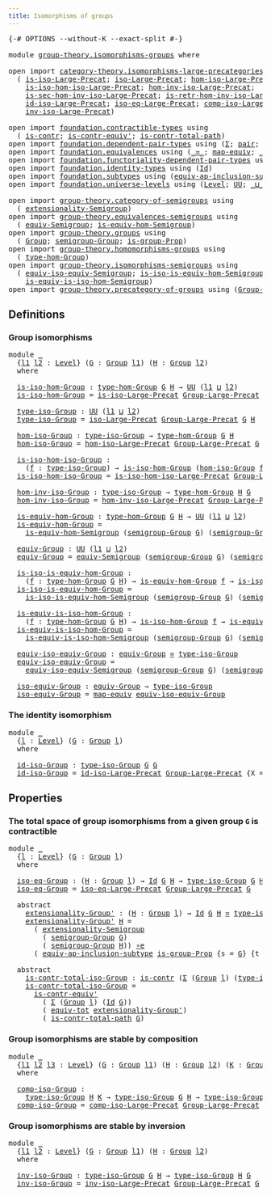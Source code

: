 ```yaml
---
title: Isomorphisms of groups
---
```


<pre class="Agda"><a id="48" class="Symbol">{-#</a> <a id="52" class="Keyword">OPTIONS</a> <a id="60" class="Pragma">--without-K</a> <a id="72" class="Pragma">--exact-split</a> <a id="86" class="Symbol">#-}</a>

<a id="91" class="Keyword">module</a> <a id="98" href="group-theory.isomorphisms-groups.html" class="Module">group-theory.isomorphisms-groups</a> <a id="131" class="Keyword">where</a>

<a id="138" class="Keyword">open</a> <a id="143" class="Keyword">import</a> <a id="150" href="category-theory.isomorphisms-large-precategories.html" class="Module">category-theory.isomorphisms-large-precategories</a> <a id="199" class="Keyword">using</a>
  <a id="207" class="Symbol">(</a> <a id="209" href="category-theory.isomorphisms-large-precategories.html#1258" class="Function">is-iso-Large-Precat</a><a id="228" class="Symbol">;</a> <a id="230" href="category-theory.isomorphisms-large-precategories.html#1884" class="Function">iso-Large-Precat</a><a id="246" class="Symbol">;</a> <a id="248" href="category-theory.isomorphisms-large-precategories.html#2030" class="Function">hom-iso-Large-Precat</a><a id="268" class="Symbol">;</a>
    <a id="274" href="category-theory.isomorphisms-large-precategories.html#2132" class="Function">is-iso-hom-iso-Large-Precat</a><a id="301" class="Symbol">;</a> <a id="303" href="category-theory.isomorphisms-large-precategories.html#2285" class="Function">hom-inv-iso-Large-Precat</a><a id="327" class="Symbol">;</a>
    <a id="333" href="category-theory.isomorphisms-large-precategories.html#2405" class="Function">is-sec-hom-inv-iso-Large-Precat</a><a id="364" class="Symbol">;</a> <a id="366" href="category-theory.isomorphisms-large-precategories.html#2657" class="Function">is-retr-hom-inv-iso-Large-Precat</a><a id="398" class="Symbol">;</a>
    <a id="404" href="category-theory.isomorphisms-large-precategories.html#3268" class="Function">id-iso-Large-Precat</a><a id="423" class="Symbol">;</a> <a id="425" href="category-theory.isomorphisms-large-precategories.html#3937" class="Function">iso-eq-Large-Precat</a><a id="444" class="Symbol">;</a> <a id="446" href="category-theory.isomorphisms-large-precategories.html#8955" class="Function">comp-iso-Large-Precat</a><a id="467" class="Symbol">;</a>
    <a id="473" href="category-theory.isomorphisms-large-precategories.html#10081" class="Function">inv-iso-Large-Precat</a><a id="493" class="Symbol">)</a>

<a id="496" class="Keyword">open</a> <a id="501" class="Keyword">import</a> <a id="508" href="foundation.contractible-types.html" class="Module">foundation.contractible-types</a> <a id="538" class="Keyword">using</a>
  <a id="546" class="Symbol">(</a> <a id="548" href="foundation-core.contractible-types.html#1006" class="Function">is-contr</a><a id="556" class="Symbol">;</a> <a id="558" href="foundation-core.contractible-types.html#3813" class="Function">is-contr-equiv&#39;</a><a id="573" class="Symbol">;</a> <a id="575" href="foundation-core.contractible-types.html#2046" class="Function">is-contr-total-path</a><a id="594" class="Symbol">)</a>
<a id="596" class="Keyword">open</a> <a id="601" class="Keyword">import</a> <a id="608" href="foundation.dependent-pair-types.html" class="Module">foundation.dependent-pair-types</a> <a id="640" class="Keyword">using</a> <a id="646" class="Symbol">(</a><a id="647" href="foundation-core.dependent-pair-types.html#515" class="Record">Σ</a><a id="648" class="Symbol">;</a> <a id="650" href="foundation-core.dependent-pair-types.html#588" class="InductiveConstructor">pair</a><a id="654" class="Symbol">;</a> <a id="656" href="foundation-core.dependent-pair-types.html#605" class="Field">pr1</a><a id="659" class="Symbol">;</a> <a id="661" href="foundation-core.dependent-pair-types.html#617" class="Field">pr2</a><a id="664" class="Symbol">)</a>
<a id="666" class="Keyword">open</a> <a id="671" class="Keyword">import</a> <a id="678" href="foundation.equivalences.html" class="Module">foundation.equivalences</a> <a id="702" class="Keyword">using</a> <a id="708" class="Symbol">(</a><a id="709" href="foundation-core.equivalences.html#1621" class="Function Operator">_≃_</a><a id="712" class="Symbol">;</a> <a id="714" href="foundation-core.equivalences.html#1821" class="Function">map-equiv</a><a id="723" class="Symbol">;</a> <a id="725" href="foundation-core.equivalences.html#7869" class="Function Operator">_∘e_</a><a id="729" class="Symbol">)</a>
<a id="731" class="Keyword">open</a> <a id="736" class="Keyword">import</a> <a id="743" href="foundation.functoriality-dependent-pair-types.html" class="Module">foundation.functoriality-dependent-pair-types</a> <a id="789" class="Keyword">using</a> <a id="795" class="Symbol">(</a><a id="796" href="foundation-core.functoriality-dependent-pair-types.html#7267" class="Function">equiv-tot</a><a id="805" class="Symbol">)</a>
<a id="807" class="Keyword">open</a> <a id="812" class="Keyword">import</a> <a id="819" href="foundation.identity-types.html" class="Module">foundation.identity-types</a> <a id="845" class="Keyword">using</a> <a id="851" class="Symbol">(</a><a id="852" href="foundation-core.identity-types.html#1767" class="Datatype">Id</a><a id="854" class="Symbol">)</a>
<a id="856" class="Keyword">open</a> <a id="861" class="Keyword">import</a> <a id="868" href="foundation.subtypes.html" class="Module">foundation.subtypes</a> <a id="888" class="Keyword">using</a> <a id="894" class="Symbol">(</a><a id="895" href="foundation-core.subtypes.html#4150" class="Function">equiv-ap-inclusion-subtype</a><a id="921" class="Symbol">)</a>
<a id="923" class="Keyword">open</a> <a id="928" class="Keyword">import</a> <a id="935" href="foundation.universe-levels.html" class="Module">foundation.universe-levels</a> <a id="962" class="Keyword">using</a> <a id="968" class="Symbol">(</a><a id="969" href="Agda.Primitive.html#597" class="Postulate">Level</a><a id="974" class="Symbol">;</a> <a id="976" href="foundation-core.universe-levels.html#235" class="Primitive">UU</a><a id="978" class="Symbol">;</a> <a id="980" href="Agda.Primitive.html#810" class="Primitive Operator">_⊔_</a><a id="983" class="Symbol">)</a>

<a id="986" class="Keyword">open</a> <a id="991" class="Keyword">import</a> <a id="998" href="group-theory.category-of-semigroups.html" class="Module">group-theory.category-of-semigroups</a> <a id="1034" class="Keyword">using</a>
  <a id="1042" class="Symbol">(</a> <a id="1044" href="group-theory.category-of-semigroups.html#1229" class="Function">extensionality-Semigroup</a><a id="1068" class="Symbol">)</a>
<a id="1070" class="Keyword">open</a> <a id="1075" class="Keyword">import</a> <a id="1082" href="group-theory.equivalences-semigroups.html" class="Module">group-theory.equivalences-semigroups</a> <a id="1119" class="Keyword">using</a>
  <a id="1127" class="Symbol">(</a> <a id="1129" href="group-theory.equivalences-semigroups.html#2072" class="Function">equiv-Semigroup</a><a id="1144" class="Symbol">;</a> <a id="1146" href="group-theory.equivalences-semigroups.html#2200" class="Function">is-equiv-hom-Semigroup</a><a id="1168" class="Symbol">)</a>
<a id="1170" class="Keyword">open</a> <a id="1175" class="Keyword">import</a> <a id="1182" href="group-theory.groups.html" class="Module">group-theory.groups</a> <a id="1202" class="Keyword">using</a>
  <a id="1210" class="Symbol">(</a> <a id="1212" href="group-theory.groups.html#2750" class="Function">Group</a><a id="1217" class="Symbol">;</a> <a id="1219" href="group-theory.groups.html#2872" class="Function">semigroup-Group</a><a id="1234" class="Symbol">;</a> <a id="1236" href="group-theory.groups.html#10796" class="Function">is-group-Prop</a><a id="1249" class="Symbol">)</a>
<a id="1251" class="Keyword">open</a> <a id="1256" class="Keyword">import</a> <a id="1263" href="group-theory.homomorphisms-groups.html" class="Module">group-theory.homomorphisms-groups</a> <a id="1297" class="Keyword">using</a>
  <a id="1305" class="Symbol">(</a> <a id="1307" href="group-theory.homomorphisms-groups.html#1651" class="Function">type-hom-Group</a><a id="1321" class="Symbol">)</a>
<a id="1323" class="Keyword">open</a> <a id="1328" class="Keyword">import</a> <a id="1335" href="group-theory.isomorphisms-semigroups.html" class="Module">group-theory.isomorphisms-semigroups</a> <a id="1372" class="Keyword">using</a>
  <a id="1380" class="Symbol">(</a> <a id="1382" href="group-theory.isomorphisms-semigroups.html#6268" class="Function">equiv-iso-equiv-Semigroup</a><a id="1407" class="Symbol">;</a> <a id="1409" href="group-theory.isomorphisms-semigroups.html#5239" class="Function">is-iso-is-equiv-hom-Semigroup</a><a id="1438" class="Symbol">;</a>
    <a id="1444" href="group-theory.isomorphisms-semigroups.html#5931" class="Function">is-equiv-is-iso-hom-Semigroup</a><a id="1473" class="Symbol">)</a>
<a id="1475" class="Keyword">open</a> <a id="1480" class="Keyword">import</a> <a id="1487" href="group-theory.precategory-of-groups.html" class="Module">group-theory.precategory-of-groups</a> <a id="1522" class="Keyword">using</a> <a id="1528" class="Symbol">(</a><a id="1529" href="group-theory.precategory-of-groups.html#747" class="Function">Group-Large-Precat</a><a id="1547" class="Symbol">)</a>
</pre>
## Definitions

### Group isomorphisms

<pre class="Agda"><a id="1602" class="Keyword">module</a> <a id="1609" href="group-theory.isomorphisms-groups.html#1609" class="Module">_</a>
  <a id="1613" class="Symbol">{</a><a id="1614" href="group-theory.isomorphisms-groups.html#1614" class="Bound">l1</a> <a id="1617" href="group-theory.isomorphisms-groups.html#1617" class="Bound">l2</a> <a id="1620" class="Symbol">:</a> <a id="1622" href="Agda.Primitive.html#597" class="Postulate">Level</a><a id="1627" class="Symbol">}</a> <a id="1629" class="Symbol">(</a><a id="1630" href="group-theory.isomorphisms-groups.html#1630" class="Bound">G</a> <a id="1632" class="Symbol">:</a> <a id="1634" href="group-theory.groups.html#2750" class="Function">Group</a> <a id="1640" href="group-theory.isomorphisms-groups.html#1614" class="Bound">l1</a><a id="1642" class="Symbol">)</a> <a id="1644" class="Symbol">(</a><a id="1645" href="group-theory.isomorphisms-groups.html#1645" class="Bound">H</a> <a id="1647" class="Symbol">:</a> <a id="1649" href="group-theory.groups.html#2750" class="Function">Group</a> <a id="1655" href="group-theory.isomorphisms-groups.html#1617" class="Bound">l2</a><a id="1657" class="Symbol">)</a>
  <a id="1661" class="Keyword">where</a>
  
  <a id="1672" href="group-theory.isomorphisms-groups.html#1672" class="Function">is-iso-hom-Group</a> <a id="1689" class="Symbol">:</a> <a id="1691" href="group-theory.homomorphisms-groups.html#1651" class="Function">type-hom-Group</a> <a id="1706" href="group-theory.isomorphisms-groups.html#1630" class="Bound">G</a> <a id="1708" href="group-theory.isomorphisms-groups.html#1645" class="Bound">H</a> <a id="1710" class="Symbol">→</a> <a id="1712" href="foundation-core.universe-levels.html#235" class="Primitive">UU</a> <a id="1715" class="Symbol">(</a><a id="1716" href="group-theory.isomorphisms-groups.html#1614" class="Bound">l1</a> <a id="1719" href="Agda.Primitive.html#810" class="Primitive Operator">⊔</a> <a id="1721" href="group-theory.isomorphisms-groups.html#1617" class="Bound">l2</a><a id="1723" class="Symbol">)</a>
  <a id="1727" href="group-theory.isomorphisms-groups.html#1672" class="Function">is-iso-hom-Group</a> <a id="1744" class="Symbol">=</a> <a id="1746" href="category-theory.isomorphisms-large-precategories.html#1258" class="Function">is-iso-Large-Precat</a> <a id="1766" href="group-theory.precategory-of-groups.html#747" class="Function">Group-Large-Precat</a> <a id="1785" class="Symbol">{</a><a id="1786" class="Argument">X</a> <a id="1788" class="Symbol">=</a> <a id="1790" href="group-theory.isomorphisms-groups.html#1630" class="Bound">G</a><a id="1791" class="Symbol">}</a> <a id="1793" class="Symbol">{</a><a id="1794" class="Argument">Y</a> <a id="1796" class="Symbol">=</a> <a id="1798" href="group-theory.isomorphisms-groups.html#1645" class="Bound">H</a><a id="1799" class="Symbol">}</a>

  <a id="1804" href="group-theory.isomorphisms-groups.html#1804" class="Function">type-iso-Group</a> <a id="1819" class="Symbol">:</a> <a id="1821" href="foundation-core.universe-levels.html#235" class="Primitive">UU</a> <a id="1824" class="Symbol">(</a><a id="1825" href="group-theory.isomorphisms-groups.html#1614" class="Bound">l1</a> <a id="1828" href="Agda.Primitive.html#810" class="Primitive Operator">⊔</a> <a id="1830" href="group-theory.isomorphisms-groups.html#1617" class="Bound">l2</a><a id="1832" class="Symbol">)</a>
  <a id="1836" href="group-theory.isomorphisms-groups.html#1804" class="Function">type-iso-Group</a> <a id="1851" class="Symbol">=</a> <a id="1853" href="category-theory.isomorphisms-large-precategories.html#1884" class="Function">iso-Large-Precat</a> <a id="1870" href="group-theory.precategory-of-groups.html#747" class="Function">Group-Large-Precat</a> <a id="1889" href="group-theory.isomorphisms-groups.html#1630" class="Bound">G</a> <a id="1891" href="group-theory.isomorphisms-groups.html#1645" class="Bound">H</a>

  <a id="1896" href="group-theory.isomorphisms-groups.html#1896" class="Function">hom-iso-Group</a> <a id="1910" class="Symbol">:</a> <a id="1912" href="group-theory.isomorphisms-groups.html#1804" class="Function">type-iso-Group</a> <a id="1927" class="Symbol">→</a> <a id="1929" href="group-theory.homomorphisms-groups.html#1651" class="Function">type-hom-Group</a> <a id="1944" href="group-theory.isomorphisms-groups.html#1630" class="Bound">G</a> <a id="1946" href="group-theory.isomorphisms-groups.html#1645" class="Bound">H</a>
  <a id="1950" href="group-theory.isomorphisms-groups.html#1896" class="Function">hom-iso-Group</a> <a id="1964" class="Symbol">=</a> <a id="1966" href="category-theory.isomorphisms-large-precategories.html#2030" class="Function">hom-iso-Large-Precat</a> <a id="1987" href="group-theory.precategory-of-groups.html#747" class="Function">Group-Large-Precat</a> <a id="2006" href="group-theory.isomorphisms-groups.html#1630" class="Bound">G</a> <a id="2008" href="group-theory.isomorphisms-groups.html#1645" class="Bound">H</a>

  <a id="2013" href="group-theory.isomorphisms-groups.html#2013" class="Function">is-iso-hom-iso-Group</a> <a id="2034" class="Symbol">:</a>
    <a id="2040" class="Symbol">(</a><a id="2041" href="group-theory.isomorphisms-groups.html#2041" class="Bound">f</a> <a id="2043" class="Symbol">:</a> <a id="2045" href="group-theory.isomorphisms-groups.html#1804" class="Function">type-iso-Group</a><a id="2059" class="Symbol">)</a> <a id="2061" class="Symbol">→</a> <a id="2063" href="group-theory.isomorphisms-groups.html#1672" class="Function">is-iso-hom-Group</a> <a id="2080" class="Symbol">(</a><a id="2081" href="group-theory.isomorphisms-groups.html#1896" class="Function">hom-iso-Group</a> <a id="2095" href="group-theory.isomorphisms-groups.html#2041" class="Bound">f</a><a id="2096" class="Symbol">)</a>
  <a id="2100" href="group-theory.isomorphisms-groups.html#2013" class="Function">is-iso-hom-iso-Group</a> <a id="2121" class="Symbol">=</a> <a id="2123" href="category-theory.isomorphisms-large-precategories.html#2132" class="Function">is-iso-hom-iso-Large-Precat</a> <a id="2151" href="group-theory.precategory-of-groups.html#747" class="Function">Group-Large-Precat</a> <a id="2170" href="group-theory.isomorphisms-groups.html#1630" class="Bound">G</a> <a id="2172" href="group-theory.isomorphisms-groups.html#1645" class="Bound">H</a>

  <a id="2177" href="group-theory.isomorphisms-groups.html#2177" class="Function">hom-inv-iso-Group</a> <a id="2195" class="Symbol">:</a> <a id="2197" href="group-theory.isomorphisms-groups.html#1804" class="Function">type-iso-Group</a> <a id="2212" class="Symbol">→</a> <a id="2214" href="group-theory.homomorphisms-groups.html#1651" class="Function">type-hom-Group</a> <a id="2229" href="group-theory.isomorphisms-groups.html#1645" class="Bound">H</a> <a id="2231" href="group-theory.isomorphisms-groups.html#1630" class="Bound">G</a>
  <a id="2235" href="group-theory.isomorphisms-groups.html#2177" class="Function">hom-inv-iso-Group</a> <a id="2253" class="Symbol">=</a> <a id="2255" href="category-theory.isomorphisms-large-precategories.html#2285" class="Function">hom-inv-iso-Large-Precat</a> <a id="2280" href="group-theory.precategory-of-groups.html#747" class="Function">Group-Large-Precat</a> <a id="2299" href="group-theory.isomorphisms-groups.html#1630" class="Bound">G</a> <a id="2301" href="group-theory.isomorphisms-groups.html#1645" class="Bound">H</a>

  <a id="2306" href="group-theory.isomorphisms-groups.html#2306" class="Function">is-equiv-hom-Group</a> <a id="2325" class="Symbol">:</a> <a id="2327" href="group-theory.homomorphisms-groups.html#1651" class="Function">type-hom-Group</a> <a id="2342" href="group-theory.isomorphisms-groups.html#1630" class="Bound">G</a> <a id="2344" href="group-theory.isomorphisms-groups.html#1645" class="Bound">H</a> <a id="2346" class="Symbol">→</a> <a id="2348" href="foundation-core.universe-levels.html#235" class="Primitive">UU</a> <a id="2351" class="Symbol">(</a><a id="2352" href="group-theory.isomorphisms-groups.html#1614" class="Bound">l1</a> <a id="2355" href="Agda.Primitive.html#810" class="Primitive Operator">⊔</a> <a id="2357" href="group-theory.isomorphisms-groups.html#1617" class="Bound">l2</a><a id="2359" class="Symbol">)</a>
  <a id="2363" href="group-theory.isomorphisms-groups.html#2306" class="Function">is-equiv-hom-Group</a> <a id="2382" class="Symbol">=</a>
    <a id="2388" href="group-theory.equivalences-semigroups.html#2200" class="Function">is-equiv-hom-Semigroup</a> <a id="2411" class="Symbol">(</a><a id="2412" href="group-theory.groups.html#2872" class="Function">semigroup-Group</a> <a id="2428" href="group-theory.isomorphisms-groups.html#1630" class="Bound">G</a><a id="2429" class="Symbol">)</a> <a id="2431" class="Symbol">(</a><a id="2432" href="group-theory.groups.html#2872" class="Function">semigroup-Group</a> <a id="2448" href="group-theory.isomorphisms-groups.html#1645" class="Bound">H</a><a id="2449" class="Symbol">)</a>

  <a id="2454" href="group-theory.isomorphisms-groups.html#2454" class="Function">equiv-Group</a> <a id="2466" class="Symbol">:</a> <a id="2468" href="foundation-core.universe-levels.html#235" class="Primitive">UU</a> <a id="2471" class="Symbol">(</a><a id="2472" href="group-theory.isomorphisms-groups.html#1614" class="Bound">l1</a> <a id="2475" href="Agda.Primitive.html#810" class="Primitive Operator">⊔</a> <a id="2477" href="group-theory.isomorphisms-groups.html#1617" class="Bound">l2</a><a id="2479" class="Symbol">)</a>
  <a id="2483" href="group-theory.isomorphisms-groups.html#2454" class="Function">equiv-Group</a> <a id="2495" class="Symbol">=</a> <a id="2497" href="group-theory.equivalences-semigroups.html#2072" class="Function">equiv-Semigroup</a> <a id="2513" class="Symbol">(</a><a id="2514" href="group-theory.groups.html#2872" class="Function">semigroup-Group</a> <a id="2530" href="group-theory.isomorphisms-groups.html#1630" class="Bound">G</a><a id="2531" class="Symbol">)</a> <a id="2533" class="Symbol">(</a><a id="2534" href="group-theory.groups.html#2872" class="Function">semigroup-Group</a> <a id="2550" href="group-theory.isomorphisms-groups.html#1645" class="Bound">H</a><a id="2551" class="Symbol">)</a>

  <a id="2556" href="group-theory.isomorphisms-groups.html#2556" class="Function">is-iso-is-equiv-hom-Group</a> <a id="2582" class="Symbol">:</a>
    <a id="2588" class="Symbol">(</a><a id="2589" href="group-theory.isomorphisms-groups.html#2589" class="Bound">f</a> <a id="2591" class="Symbol">:</a> <a id="2593" href="group-theory.homomorphisms-groups.html#1651" class="Function">type-hom-Group</a> <a id="2608" href="group-theory.isomorphisms-groups.html#1630" class="Bound">G</a> <a id="2610" href="group-theory.isomorphisms-groups.html#1645" class="Bound">H</a><a id="2611" class="Symbol">)</a> <a id="2613" class="Symbol">→</a> <a id="2615" href="group-theory.isomorphisms-groups.html#2306" class="Function">is-equiv-hom-Group</a> <a id="2634" href="group-theory.isomorphisms-groups.html#2589" class="Bound">f</a> <a id="2636" class="Symbol">→</a> <a id="2638" href="group-theory.isomorphisms-groups.html#1672" class="Function">is-iso-hom-Group</a> <a id="2655" href="group-theory.isomorphisms-groups.html#2589" class="Bound">f</a>
  <a id="2659" href="group-theory.isomorphisms-groups.html#2556" class="Function">is-iso-is-equiv-hom-Group</a> <a id="2685" class="Symbol">=</a>
    <a id="2691" href="group-theory.isomorphisms-semigroups.html#5239" class="Function">is-iso-is-equiv-hom-Semigroup</a> <a id="2721" class="Symbol">(</a><a id="2722" href="group-theory.groups.html#2872" class="Function">semigroup-Group</a> <a id="2738" href="group-theory.isomorphisms-groups.html#1630" class="Bound">G</a><a id="2739" class="Symbol">)</a> <a id="2741" class="Symbol">(</a><a id="2742" href="group-theory.groups.html#2872" class="Function">semigroup-Group</a> <a id="2758" href="group-theory.isomorphisms-groups.html#1645" class="Bound">H</a><a id="2759" class="Symbol">)</a>

  <a id="2764" href="group-theory.isomorphisms-groups.html#2764" class="Function">is-equiv-is-iso-hom-Group</a> <a id="2790" class="Symbol">:</a>
    <a id="2796" class="Symbol">(</a><a id="2797" href="group-theory.isomorphisms-groups.html#2797" class="Bound">f</a> <a id="2799" class="Symbol">:</a> <a id="2801" href="group-theory.homomorphisms-groups.html#1651" class="Function">type-hom-Group</a> <a id="2816" href="group-theory.isomorphisms-groups.html#1630" class="Bound">G</a> <a id="2818" href="group-theory.isomorphisms-groups.html#1645" class="Bound">H</a><a id="2819" class="Symbol">)</a> <a id="2821" class="Symbol">→</a> <a id="2823" href="group-theory.isomorphisms-groups.html#1672" class="Function">is-iso-hom-Group</a> <a id="2840" href="group-theory.isomorphisms-groups.html#2797" class="Bound">f</a> <a id="2842" class="Symbol">→</a> <a id="2844" href="group-theory.isomorphisms-groups.html#2306" class="Function">is-equiv-hom-Group</a> <a id="2863" href="group-theory.isomorphisms-groups.html#2797" class="Bound">f</a>
  <a id="2867" href="group-theory.isomorphisms-groups.html#2764" class="Function">is-equiv-is-iso-hom-Group</a> <a id="2893" class="Symbol">=</a>
    <a id="2899" href="group-theory.isomorphisms-semigroups.html#5931" class="Function">is-equiv-is-iso-hom-Semigroup</a> <a id="2929" class="Symbol">(</a><a id="2930" href="group-theory.groups.html#2872" class="Function">semigroup-Group</a> <a id="2946" href="group-theory.isomorphisms-groups.html#1630" class="Bound">G</a><a id="2947" class="Symbol">)</a> <a id="2949" class="Symbol">(</a><a id="2950" href="group-theory.groups.html#2872" class="Function">semigroup-Group</a> <a id="2966" href="group-theory.isomorphisms-groups.html#1645" class="Bound">H</a><a id="2967" class="Symbol">)</a>

  <a id="2972" href="group-theory.isomorphisms-groups.html#2972" class="Function">equiv-iso-equiv-Group</a> <a id="2994" class="Symbol">:</a> <a id="2996" href="group-theory.isomorphisms-groups.html#2454" class="Function">equiv-Group</a> <a id="3008" href="foundation-core.equivalences.html#1621" class="Function Operator">≃</a> <a id="3010" href="group-theory.isomorphisms-groups.html#1804" class="Function">type-iso-Group</a>
  <a id="3027" href="group-theory.isomorphisms-groups.html#2972" class="Function">equiv-iso-equiv-Group</a> <a id="3049" class="Symbol">=</a>
    <a id="3055" href="group-theory.isomorphisms-semigroups.html#6268" class="Function">equiv-iso-equiv-Semigroup</a> <a id="3081" class="Symbol">(</a><a id="3082" href="group-theory.groups.html#2872" class="Function">semigroup-Group</a> <a id="3098" href="group-theory.isomorphisms-groups.html#1630" class="Bound">G</a><a id="3099" class="Symbol">)</a> <a id="3101" class="Symbol">(</a><a id="3102" href="group-theory.groups.html#2872" class="Function">semigroup-Group</a> <a id="3118" href="group-theory.isomorphisms-groups.html#1645" class="Bound">H</a><a id="3119" class="Symbol">)</a>

  <a id="3124" href="group-theory.isomorphisms-groups.html#3124" class="Function">iso-equiv-Group</a> <a id="3140" class="Symbol">:</a> <a id="3142" href="group-theory.isomorphisms-groups.html#2454" class="Function">equiv-Group</a> <a id="3154" class="Symbol">→</a> <a id="3156" href="group-theory.isomorphisms-groups.html#1804" class="Function">type-iso-Group</a>
  <a id="3173" href="group-theory.isomorphisms-groups.html#3124" class="Function">iso-equiv-Group</a> <a id="3189" class="Symbol">=</a> <a id="3191" href="foundation-core.equivalences.html#1821" class="Function">map-equiv</a> <a id="3201" href="group-theory.isomorphisms-groups.html#2972" class="Function">equiv-iso-equiv-Group</a>
</pre>
### The identity isomorphism

<pre class="Agda"><a id="3266" class="Keyword">module</a> <a id="3273" href="group-theory.isomorphisms-groups.html#3273" class="Module">_</a>
  <a id="3277" class="Symbol">{</a><a id="3278" href="group-theory.isomorphisms-groups.html#3278" class="Bound">l</a> <a id="3280" class="Symbol">:</a> <a id="3282" href="Agda.Primitive.html#597" class="Postulate">Level</a><a id="3287" class="Symbol">}</a> <a id="3289" class="Symbol">(</a><a id="3290" href="group-theory.isomorphisms-groups.html#3290" class="Bound">G</a> <a id="3292" class="Symbol">:</a> <a id="3294" href="group-theory.groups.html#2750" class="Function">Group</a> <a id="3300" href="group-theory.isomorphisms-groups.html#3278" class="Bound">l</a><a id="3301" class="Symbol">)</a>
  <a id="3305" class="Keyword">where</a>

  <a id="3314" href="group-theory.isomorphisms-groups.html#3314" class="Function">id-iso-Group</a> <a id="3327" class="Symbol">:</a> <a id="3329" href="group-theory.isomorphisms-groups.html#1804" class="Function">type-iso-Group</a> <a id="3344" href="group-theory.isomorphisms-groups.html#3290" class="Bound">G</a> <a id="3346" href="group-theory.isomorphisms-groups.html#3290" class="Bound">G</a>
  <a id="3350" href="group-theory.isomorphisms-groups.html#3314" class="Function">id-iso-Group</a> <a id="3363" class="Symbol">=</a> <a id="3365" href="category-theory.isomorphisms-large-precategories.html#3268" class="Function">id-iso-Large-Precat</a> <a id="3385" href="group-theory.precategory-of-groups.html#747" class="Function">Group-Large-Precat</a> <a id="3404" class="Symbol">{</a><a id="3405" class="Argument">X</a> <a id="3407" class="Symbol">=</a> <a id="3409" href="group-theory.isomorphisms-groups.html#3290" class="Bound">G</a><a id="3410" class="Symbol">}</a>
</pre>
## Properties

### The total space of group isomorphisms from a given group `G` is contractible

<pre class="Agda"><a id="3522" class="Keyword">module</a> <a id="3529" href="group-theory.isomorphisms-groups.html#3529" class="Module">_</a>
  <a id="3533" class="Symbol">{</a><a id="3534" href="group-theory.isomorphisms-groups.html#3534" class="Bound">l</a> <a id="3536" class="Symbol">:</a> <a id="3538" href="Agda.Primitive.html#597" class="Postulate">Level</a><a id="3543" class="Symbol">}</a> <a id="3545" class="Symbol">(</a><a id="3546" href="group-theory.isomorphisms-groups.html#3546" class="Bound">G</a> <a id="3548" class="Symbol">:</a> <a id="3550" href="group-theory.groups.html#2750" class="Function">Group</a> <a id="3556" href="group-theory.isomorphisms-groups.html#3534" class="Bound">l</a><a id="3557" class="Symbol">)</a>
  <a id="3561" class="Keyword">where</a>

  <a id="3570" href="group-theory.isomorphisms-groups.html#3570" class="Function">iso-eq-Group</a> <a id="3583" class="Symbol">:</a> <a id="3585" class="Symbol">(</a><a id="3586" href="group-theory.isomorphisms-groups.html#3586" class="Bound">H</a> <a id="3588" class="Symbol">:</a> <a id="3590" href="group-theory.groups.html#2750" class="Function">Group</a> <a id="3596" href="group-theory.isomorphisms-groups.html#3534" class="Bound">l</a><a id="3597" class="Symbol">)</a> <a id="3599" class="Symbol">→</a> <a id="3601" href="foundation-core.identity-types.html#1767" class="Datatype">Id</a> <a id="3604" href="group-theory.isomorphisms-groups.html#3546" class="Bound">G</a> <a id="3606" href="group-theory.isomorphisms-groups.html#3586" class="Bound">H</a> <a id="3608" class="Symbol">→</a> <a id="3610" href="group-theory.isomorphisms-groups.html#1804" class="Function">type-iso-Group</a> <a id="3625" href="group-theory.isomorphisms-groups.html#3546" class="Bound">G</a> <a id="3627" href="group-theory.isomorphisms-groups.html#3586" class="Bound">H</a>
  <a id="3631" href="group-theory.isomorphisms-groups.html#3570" class="Function">iso-eq-Group</a> <a id="3644" class="Symbol">=</a> <a id="3646" href="category-theory.isomorphisms-large-precategories.html#3937" class="Function">iso-eq-Large-Precat</a> <a id="3666" href="group-theory.precategory-of-groups.html#747" class="Function">Group-Large-Precat</a> <a id="3685" href="group-theory.isomorphisms-groups.html#3546" class="Bound">G</a>

  <a id="3690" class="Keyword">abstract</a>
    <a id="3703" href="group-theory.isomorphisms-groups.html#3703" class="Function">extensionality-Group&#39;</a> <a id="3725" class="Symbol">:</a> <a id="3727" class="Symbol">(</a><a id="3728" href="group-theory.isomorphisms-groups.html#3728" class="Bound">H</a> <a id="3730" class="Symbol">:</a> <a id="3732" href="group-theory.groups.html#2750" class="Function">Group</a> <a id="3738" href="group-theory.isomorphisms-groups.html#3534" class="Bound">l</a><a id="3739" class="Symbol">)</a> <a id="3741" class="Symbol">→</a> <a id="3743" href="foundation-core.identity-types.html#1767" class="Datatype">Id</a> <a id="3746" href="group-theory.isomorphisms-groups.html#3546" class="Bound">G</a> <a id="3748" href="group-theory.isomorphisms-groups.html#3728" class="Bound">H</a> <a id="3750" href="foundation-core.equivalences.html#1621" class="Function Operator">≃</a> <a id="3752" href="group-theory.isomorphisms-groups.html#1804" class="Function">type-iso-Group</a> <a id="3767" href="group-theory.isomorphisms-groups.html#3546" class="Bound">G</a> <a id="3769" href="group-theory.isomorphisms-groups.html#3728" class="Bound">H</a>
    <a id="3775" href="group-theory.isomorphisms-groups.html#3703" class="Function">extensionality-Group&#39;</a> <a id="3797" href="group-theory.isomorphisms-groups.html#3797" class="Bound">H</a> <a id="3799" class="Symbol">=</a>
      <a id="3807" class="Symbol">(</a> <a id="3809" href="group-theory.category-of-semigroups.html#1229" class="Function">extensionality-Semigroup</a>
        <a id="3842" class="Symbol">(</a> <a id="3844" href="group-theory.groups.html#2872" class="Function">semigroup-Group</a> <a id="3860" href="group-theory.isomorphisms-groups.html#3546" class="Bound">G</a><a id="3861" class="Symbol">)</a>
        <a id="3871" class="Symbol">(</a> <a id="3873" href="group-theory.groups.html#2872" class="Function">semigroup-Group</a> <a id="3889" href="group-theory.isomorphisms-groups.html#3797" class="Bound">H</a><a id="3890" class="Symbol">))</a> <a id="3893" href="foundation-core.equivalences.html#7869" class="Function Operator">∘e</a>
      <a id="3902" class="Symbol">(</a> <a id="3904" href="foundation-core.subtypes.html#4150" class="Function">equiv-ap-inclusion-subtype</a> <a id="3931" href="group-theory.groups.html#10796" class="Function">is-group-Prop</a> <a id="3945" class="Symbol">{</a><a id="3946" class="Argument">s</a> <a id="3948" class="Symbol">=</a> <a id="3950" href="group-theory.isomorphisms-groups.html#3546" class="Bound">G</a><a id="3951" class="Symbol">}</a> <a id="3953" class="Symbol">{</a><a id="3954" class="Argument">t</a> <a id="3956" class="Symbol">=</a> <a id="3958" href="group-theory.isomorphisms-groups.html#3797" class="Bound">H</a><a id="3959" class="Symbol">})</a>

  <a id="3965" class="Keyword">abstract</a>
    <a id="3978" href="group-theory.isomorphisms-groups.html#3978" class="Function">is-contr-total-iso-Group</a> <a id="4003" class="Symbol">:</a> <a id="4005" href="foundation-core.contractible-types.html#1006" class="Function">is-contr</a> <a id="4014" class="Symbol">(</a><a id="4015" href="foundation-core.dependent-pair-types.html#515" class="Record">Σ</a> <a id="4017" class="Symbol">(</a><a id="4018" href="group-theory.groups.html#2750" class="Function">Group</a> <a id="4024" href="group-theory.isomorphisms-groups.html#3534" class="Bound">l</a><a id="4025" class="Symbol">)</a> <a id="4027" class="Symbol">(</a><a id="4028" href="group-theory.isomorphisms-groups.html#1804" class="Function">type-iso-Group</a> <a id="4043" href="group-theory.isomorphisms-groups.html#3546" class="Bound">G</a><a id="4044" class="Symbol">))</a>
    <a id="4051" href="group-theory.isomorphisms-groups.html#3978" class="Function">is-contr-total-iso-Group</a> <a id="4076" class="Symbol">=</a>
      <a id="4084" href="foundation-core.contractible-types.html#3813" class="Function">is-contr-equiv&#39;</a>
        <a id="4108" class="Symbol">(</a> <a id="4110" href="foundation-core.dependent-pair-types.html#515" class="Record">Σ</a> <a id="4112" class="Symbol">(</a><a id="4113" href="group-theory.groups.html#2750" class="Function">Group</a> <a id="4119" href="group-theory.isomorphisms-groups.html#3534" class="Bound">l</a><a id="4120" class="Symbol">)</a> <a id="4122" class="Symbol">(</a><a id="4123" href="foundation-core.identity-types.html#1767" class="Datatype">Id</a> <a id="4126" href="group-theory.isomorphisms-groups.html#3546" class="Bound">G</a><a id="4127" class="Symbol">))</a>
        <a id="4138" class="Symbol">(</a> <a id="4140" href="foundation-core.functoriality-dependent-pair-types.html#7267" class="Function">equiv-tot</a> <a id="4150" href="group-theory.isomorphisms-groups.html#3703" class="Function">extensionality-Group&#39;</a><a id="4171" class="Symbol">)</a>
        <a id="4181" class="Symbol">(</a> <a id="4183" href="foundation-core.contractible-types.html#2046" class="Function">is-contr-total-path</a> <a id="4203" href="group-theory.isomorphisms-groups.html#3546" class="Bound">G</a><a id="4204" class="Symbol">)</a>
</pre>
### Group isomorphisms are stable by composition

<pre class="Agda">
<a id="4270" class="Keyword">module</a> <a id="4277" href="group-theory.isomorphisms-groups.html#4277" class="Module">_</a>
  <a id="4281" class="Symbol">{</a><a id="4282" href="group-theory.isomorphisms-groups.html#4282" class="Bound">l1</a> <a id="4285" href="group-theory.isomorphisms-groups.html#4285" class="Bound">l2</a> <a id="4288" href="group-theory.isomorphisms-groups.html#4288" class="Bound">l3</a> <a id="4291" class="Symbol">:</a> <a id="4293" href="Agda.Primitive.html#597" class="Postulate">Level</a><a id="4298" class="Symbol">}</a> <a id="4300" class="Symbol">(</a><a id="4301" href="group-theory.isomorphisms-groups.html#4301" class="Bound">G</a> <a id="4303" class="Symbol">:</a> <a id="4305" href="group-theory.groups.html#2750" class="Function">Group</a> <a id="4311" href="group-theory.isomorphisms-groups.html#4282" class="Bound">l1</a><a id="4313" class="Symbol">)</a> <a id="4315" class="Symbol">(</a><a id="4316" href="group-theory.isomorphisms-groups.html#4316" class="Bound">H</a> <a id="4318" class="Symbol">:</a> <a id="4320" href="group-theory.groups.html#2750" class="Function">Group</a> <a id="4326" href="group-theory.isomorphisms-groups.html#4285" class="Bound">l2</a><a id="4328" class="Symbol">)</a> <a id="4330" class="Symbol">(</a><a id="4331" href="group-theory.isomorphisms-groups.html#4331" class="Bound">K</a> <a id="4333" class="Symbol">:</a> <a id="4335" href="group-theory.groups.html#2750" class="Function">Group</a> <a id="4341" href="group-theory.isomorphisms-groups.html#4288" class="Bound">l3</a><a id="4343" class="Symbol">)</a>
  <a id="4347" class="Keyword">where</a>

  <a id="4356" href="group-theory.isomorphisms-groups.html#4356" class="Function">comp-iso-Group</a> <a id="4371" class="Symbol">:</a>
    <a id="4377" href="group-theory.isomorphisms-groups.html#1804" class="Function">type-iso-Group</a> <a id="4392" href="group-theory.isomorphisms-groups.html#4316" class="Bound">H</a> <a id="4394" href="group-theory.isomorphisms-groups.html#4331" class="Bound">K</a> <a id="4396" class="Symbol">→</a> <a id="4398" href="group-theory.isomorphisms-groups.html#1804" class="Function">type-iso-Group</a> <a id="4413" href="group-theory.isomorphisms-groups.html#4301" class="Bound">G</a> <a id="4415" href="group-theory.isomorphisms-groups.html#4316" class="Bound">H</a> <a id="4417" class="Symbol">→</a> <a id="4419" href="group-theory.isomorphisms-groups.html#1804" class="Function">type-iso-Group</a> <a id="4434" href="group-theory.isomorphisms-groups.html#4301" class="Bound">G</a> <a id="4436" href="group-theory.isomorphisms-groups.html#4331" class="Bound">K</a>
  <a id="4440" href="group-theory.isomorphisms-groups.html#4356" class="Function">comp-iso-Group</a> <a id="4455" class="Symbol">=</a> <a id="4457" href="category-theory.isomorphisms-large-precategories.html#8955" class="Function">comp-iso-Large-Precat</a> <a id="4479" href="group-theory.precategory-of-groups.html#747" class="Function">Group-Large-Precat</a> <a id="4498" href="group-theory.isomorphisms-groups.html#4301" class="Bound">G</a> <a id="4500" href="group-theory.isomorphisms-groups.html#4316" class="Bound">H</a> <a id="4502" href="group-theory.isomorphisms-groups.html#4331" class="Bound">K</a>
</pre>
### Group isomorphisms are stable by inversion

<pre class="Agda">
<a id="4566" class="Keyword">module</a> <a id="4573" href="group-theory.isomorphisms-groups.html#4573" class="Module">_</a>
  <a id="4577" class="Symbol">{</a><a id="4578" href="group-theory.isomorphisms-groups.html#4578" class="Bound">l1</a> <a id="4581" href="group-theory.isomorphisms-groups.html#4581" class="Bound">l2</a> <a id="4584" class="Symbol">:</a> <a id="4586" href="Agda.Primitive.html#597" class="Postulate">Level</a><a id="4591" class="Symbol">}</a> <a id="4593" class="Symbol">(</a><a id="4594" href="group-theory.isomorphisms-groups.html#4594" class="Bound">G</a> <a id="4596" class="Symbol">:</a> <a id="4598" href="group-theory.groups.html#2750" class="Function">Group</a> <a id="4604" href="group-theory.isomorphisms-groups.html#4578" class="Bound">l1</a><a id="4606" class="Symbol">)</a> <a id="4608" class="Symbol">(</a><a id="4609" href="group-theory.isomorphisms-groups.html#4609" class="Bound">H</a> <a id="4611" class="Symbol">:</a> <a id="4613" href="group-theory.groups.html#2750" class="Function">Group</a> <a id="4619" href="group-theory.isomorphisms-groups.html#4581" class="Bound">l2</a><a id="4621" class="Symbol">)</a>
  <a id="4625" class="Keyword">where</a>

  <a id="4634" href="group-theory.isomorphisms-groups.html#4634" class="Function">inv-iso-Group</a> <a id="4648" class="Symbol">:</a> <a id="4650" href="group-theory.isomorphisms-groups.html#1804" class="Function">type-iso-Group</a> <a id="4665" href="group-theory.isomorphisms-groups.html#4594" class="Bound">G</a> <a id="4667" href="group-theory.isomorphisms-groups.html#4609" class="Bound">H</a> <a id="4669" class="Symbol">→</a> <a id="4671" href="group-theory.isomorphisms-groups.html#1804" class="Function">type-iso-Group</a> <a id="4686" href="group-theory.isomorphisms-groups.html#4609" class="Bound">H</a> <a id="4688" href="group-theory.isomorphisms-groups.html#4594" class="Bound">G</a>
  <a id="4692" href="group-theory.isomorphisms-groups.html#4634" class="Function">inv-iso-Group</a> <a id="4706" class="Symbol">=</a> <a id="4708" href="category-theory.isomorphisms-large-precategories.html#10081" class="Function">inv-iso-Large-Precat</a> <a id="4729" href="group-theory.precategory-of-groups.html#747" class="Function">Group-Large-Precat</a> <a id="4748" href="group-theory.isomorphisms-groups.html#4594" class="Bound">G</a> <a id="4750" href="group-theory.isomorphisms-groups.html#4609" class="Bound">H</a>
</pre>